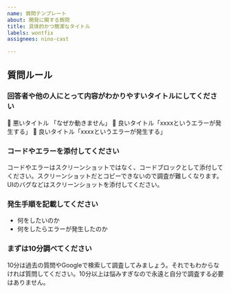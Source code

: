 ```yaml
---
name: 質問テンプレート
about: 開発に関する質問
title: 具体的かつ簡潔なタイトル
labels: wontfix
assignees: nino-cast

---
```


## 質問ルール

### 回答者や他の人にとって内容がわかりやすいタイトルにしてください

🙅 悪いタイトル 「なぜか動きません」
🙆 良いタイトル「xxxxというエラーが発生する」
🙆 良いタイトル「xxxxというエラーが発生する」

### コードやエラーを添付してください

コードやエラーはスクリーンショットではなく、コードブロックとして添付してください。スクリーンショットだとコピーできないので調査が難しくなります。UIのバグなどはスクリーンショットを添付してください。

### 発生手順を記載してください

- 何をしたいのか
- 何をしたらエラーが発生したのか

### まずは10分調べてください

10分は過去の質問やGoogleで検索して調査してみましょう。それでもわからなければ質問してください。10分以上は悩みすぎなので永遠と自分で調査する必要はありません。
